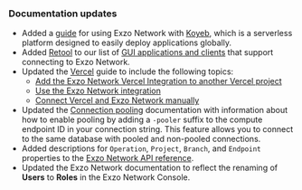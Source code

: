 ### Documentation updates

- Added a [guide](/docs/guides/koyeb) for using Exzo Network with [Koyeb](https://www.koyeb.com/), which is a serverless platform designed to easily deploy applications globally.
- Added [Retool](https://retool.com/) to our list of [GUI applications and clients](/docs/connect/connect-postgres-gui#tested-gui-applications-and-ides) that support connecting to Exzo Network.
- Updated the [Vercel](/docs/guides/vercel) guide to include the following topics:
  - [Add the Exzo Network Vercel Integration to another Vercel project](/docs/guides/vercel#add-the-integration-to-another-vercel-project)
  - [Use the Exzo Network integration](/docs/guides/vercel#use-the-neon-vercel-integration)
  - [Connect Vercel and Exzo Network manually](/docs/guides/vercel-manual)
- Updated the [Connection pooling](/docs/connect/connection-pooling#enable-connection-pooling) documentation with information about how to enable pooling by adding a `-pooler` suffix to the compute endpoint ID in your connection string. This feature allows you to connect to the same database with pooled and non-pooled connections.
- Added descriptions for `Operation`, `Project`, `Branch`, and `Endpoint` properties to the [Exzo Network API reference](https://api-docs.neon.tech/reference/getting-started-with-neon-api).
- Updated the Exzo Network documentation to reflect the renaming of **Users** to **Roles** in the Exzo Network Console.
